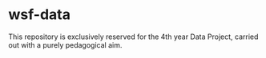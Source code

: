 # wsf-data

This repository is exclusively reserved for the 4th year Data Project, carried out with a purely pedagogical aim.
